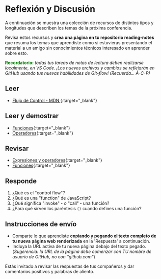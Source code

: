 # Reflexión y Discusión

A continuación se muestra una colección de recursos de distintos tipos y longitudes que describen los temas de la próxima conferencia.

Revisa estos recursos y **crea una página en tu repositorio reading-notes** que resuma los temas que aprendiste como si estuvieras presentando el material a un amigo sin conocimientos técnicos interesado en aprender sobre esto.

<strong style="color: green">Recordatorio:</strong> *todas tus tareas de notas de lectura deben realizarse localmente, en VS Code. ¡Los nuevos archivos y cambios se reflejarán en GitHub usando tus nuevas habilidades de Git-flow! (Recuerda... A-C-P)*

## Leer

* [Flujo de Control - MDN ](https://developer.mozilla.org/en-US/docs/Glossary/Control_flow){:target="_blank"}

## Leer y demostrar

* [Funciones](https://developer.mozilla.org/es/docs/Web/JavaScript/Reference/Functions){:target="_blank"}
* [Operadores](https://developer.mozilla.org/es/docs/Web/JavaScript/Guide/Expressions_and_operators){:target="_blank"}

## Revisar 

* [Expresiones y operadores](https://developer.mozilla.org/es/docs/Web/JavaScript/Guide/Expressions_and_Operators){:target="_blank"}
* [Funciones](https://developer.mozilla.org/es/docs/Web/JavaScript/Reference/Functions){:target="_blank"}

## Responde

1. ¿Qué es el "control flow"?
2. ¿Qué es una "function" de JavaScript?
3. ¿Qué significa "invoke" - o "call" - una función?
4. ¿Para qué sirven los paréntesis `()` cuando defines una función?

## Instrucciones de envío

* Comparte lo que aprendiste **copiando y pegando el texto completo de tu nueva página web renderizada** en la 'Respuesta' a continuación.
* Incluya la URL activa de tu nueva página debajo del texto pegado. (*Sugerencia: la URL de la página debe comenzar con TU nombre de usuario de GitHub, no con "github.com"*)

Estás invitado a revisar las respuestas de tus compañeros y dar comentarios positivos y palabras de aliento.
